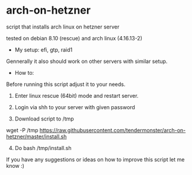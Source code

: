 # arch-on-hetzner

script that installs arch linux on hetzner server

tested on debian 8.10 (rescue) and arch linux (4.16.13-2)

* My setup:
efi, gtp, raid1

Gennerally it also should work on other servers with similar setup.

* How to:

Before running this script adjust it to your needs.

1) Enter linux rescue (64bit) mode and restart server. 

2) Login via shh to your server with given password

3) Download script to /tmp

wget -P /tmp https://raw.githubusercontent.com/tendermonster/arch-on-hetzner/master/install.sh

4) Do bash /tmp/install.sh 

If you have any suggestions or ideas on how to improve this script let me know :)